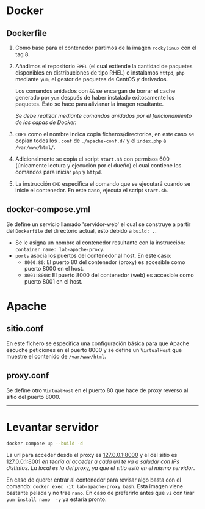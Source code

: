 # Docker

## Dockerfile

1. Como base para el contenedor partimos de la imagen `rockylinux` con el tag 8.
2. Añadimos el repositorio `EPEL` (el cual extiende la cantidad de paquetes 
disponibles en distribuciones de tipo RHEL) e instalamos `httpd`, `php` 
mediante `yum`, el gestor de paquetes de CentOS y derivados.

    Los comandos anidados con `&&` se encargan de borrar el cache generado por 
`yum` después de haber instalado exitosamente los paquetes. Esto se hace para 
alivianar la imagen resultante.

    *Se debe realizar mediante comandos anidados por el funcionamiento de las 
capas de Docker.*

3. `COPY` como el nombre indica copia ficheros/directorios, en este caso se 
copian todos los `.conf` de `./apache-conf.d/` y el `index.php` a 
`/var/www/html/`.
4. Adicionalmente se copia el script `start.sh` con permisos 600 (únicamente 
lectura y ejecución por el dueño) el cual contiene los comandos para iniciar 
`php` y `httpd`.
5. La instrucción `CMD` especifica el comando que se ejecutará cuando se inicie 
el contenedor. En este caso, ejecuta el script `start.sh`.

## docker-compose.yml

Se define un servicio llamado 'servidor-web' el cual se construye a partir del 
`Dockerfile` del directorio actual, esto debido a `build: .`.

- Se le asigna un nombre al contenedor resultante con la instrucción: 
`container_name: lab-apache-proxy`.
- `ports` asocia los puertos del contenedor al host. En este caso:
    - `8000:80`: El puerto 80 del contenedor (proxy) es accesible como puerto 
8000 en el host.
    - `8001:8000`: El puerto 8000 del contenedor (web) es accesible como puerto 
8001 en el host.

# Apache

## sitio.conf

En este fichero se especifica una configuración básica para que Apache escuche 
peticiones en el puerto 8000 y se define un `VirtualHost` que muestre el 
contenido de `/var/www/html`.

## proxy.conf

Se define otro `VirtualHost` en el puerto 80 que hace de proxy reverso al sitio 
del puerto 8000.

---

# Levantar servidor

```sh
docker compose up --build -d
```

La url para acceder desde el proxy es [127.0.0.1:8000](http://127.0.0.1:8000) y 
el del sitio es [127.0.0.1:8001](http://127.0.0.1:8001) *en teoría al acceder a 
cada url te va a saludar con IPs distintas. La local es la del proxy, ya que el 
sitio está en el mismo servidor*.

En caso de querer entrar al contenedor para revisar algo basta con el comando: 
`docker exec -it lab-apache-proxy bash`. Esta imagen viene bastante pelada y no 
trae `nano`. En caso de preferirlo antes que `vi` con tirar `yum install nano 
-y` ya estaría pronto.
